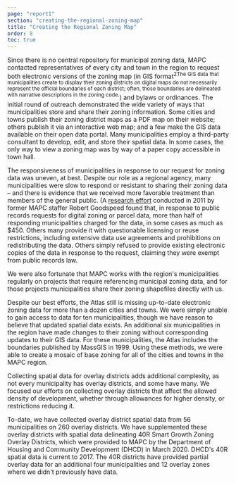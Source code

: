 ```yaml
---
page: "report1"
section: "creating-the-regional-zoning-map"
title: "Creating the Regional Zoning Map"
order: 8
toc: true
---
```

Since there is no central repository for municipal zoning data, MAPC contacted representatives of every city and town in the region to request both electronic versions of the zoning map (in <span class="footnote">GIS format<sup class="superscript">2<span class="tooltip">The GIS data that municipalities create to display their zoning districts on digital maps do not necessarily represent the official boundaries of each district; often, those boundaries are delineated with narrative descriptions in the zoning code.</span></sup></span>) and bylaws or ordinances. The initial round of outreach demonstrated the wide variety of ways that municipalities store and share their zoning information. Some cities and towns publish their zoning district maps as a PDF map on their website; others publish it via an interactive web map; and a few make the GIS data available on their open data portal. Many municipalities employ a third-party consultant to develop, edit, and store their spatial data. In some cases, the only way to view a zoning map was by way of a paper copy accessible in town hall.

The responsiveness of municipalities in response to our request for zoning data was uneven, at best. Despite our role as a regional agency, many municipalities were slow to respond or resistant to sharing their zoning data – and there is evidence that we received more favorable treatment than members of the general public. (A <a href="http://www-personal.umich.edu/~rgoodspe/papers/Goodspeed23_2_0.pdf" class="report-section__link">research effort</a> conducted in 2011 by former MAPC staffer Robert Goodspeed found that, in response to public records requests for digital zoning or parcel data, more than half of responding municipalities charged for the data, in some cases as much as $450. Others many provide it with questionable licensing or reuse restrictions, including extensive data use agreements and prohibitions on redistributing the data. Others simply refused to provide existing electronic copies of the data in response to the request, claiming they were exempt from public records law.

We were also fortunate that MAPC works with the region's municipalities regularly on projects that require referencing municipal zoning data, and for those projects municipalities share their zoning shapefiles directly with us.

Despite our best efforts, the Atlas still is missing up-to-date electronic zoning data for more than a dozen cities and towns. We were simply unable to gain access to data for ten municipalities, though we have reason to believe that updated spatial data exists. An additional six municipalities in the region have made changes to their zoning without corresponding updates to their GIS data. For these municipalities, the Atlas includes the boundaries published by MassGIS in 1999. Using these methods, we were able to create a mosaic of base zoning for all of the cities and towns in the MAPC region.

Collecting spatial data for overlay districts adds additional complexity, as not every municipality has overlay districts, and some have many. We focused our efforts on collecting overlay districts that affect the allowed density of development, whether through allowances for higher density, or restrictions reducing it.

To-date, we have collected overlay district spatial data from 56 municipalities on 260 overlay districts. We have supplemented these overlay districts with spatial data delineating 40R Smart Growth Zoning Overlay Districts, which were provided to MAPC by the Department of Housing and Community Development (DHCD) in March 2020. DHCD's 40R spatial data is current to 2017. The 40R districts have provided partial overlay data for an additional four municipalities and 12 overlay zones where we didn't previously have data.